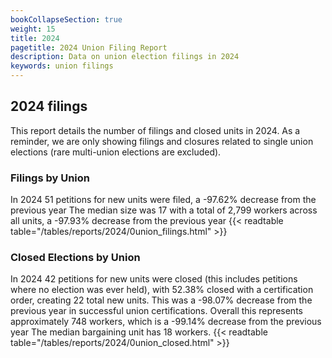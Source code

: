 ```yaml
---
bookCollapseSection: true
weight: 15
title: 2024
pagetitle: 2024 Union Filing Report
description: Data on union election filings in 2024
keywords: union filings
---
```


## 2024 filings

This report details the number of filings and closed units in 2024. As a reminder, we are only showing filings and closures related to single union elections (rare multi-union elections are excluded).

### Filings by Union
In 2024 51 petitions for new units were filed, a -97.62% decrease from the previous year The median size was 17 with a total of 2,799 workers across all units, a -97.93% decrease from the previous year
{{< readtable table="/tables/reports/2024/0union_filings.html" >}}

### Closed Elections by Union
In 2024 42 petitions for new units were closed (this includes petitions where no election was ever held), with 52.38% closed with a certification order, creating 22 total new units. This was a -98.07% decrease from the previous year in successful union certifications. Overall this represents approximately 748 workers, which is a -99.14% decrease from the previous year The median bargaining unit has 18 workers.
{{< readtable table="/tables/reports/2024/0union_closed.html" >}}
